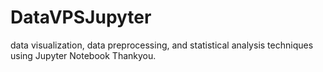 # DataVPSJupyter
data visualization, data preprocessing, and statistical analysis techniques using Jupyter Notebook
Thankyou.
